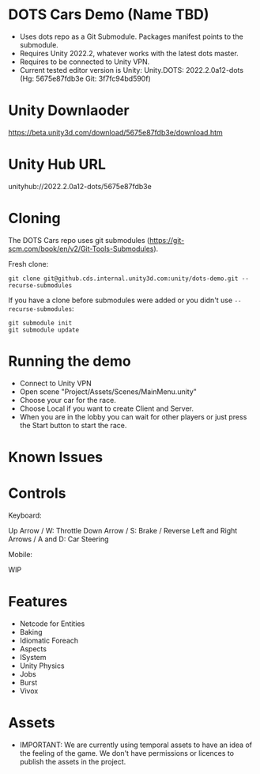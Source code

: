 # DOTS Cars Demo (Name TBD)

* Uses dots repo as a Git Submodule. Packages manifest points to the submodule.
* Requires Unity 2022.2, whatever works with the latest dots master.
* Requires to be connected to Unity VPN.
* Current tested editor version is Unity: Unity.DOTS: 2022.2.0a12-dots (Hg: 5675e87fdb3e Git: 3f7fc94bd590f)

# Unity Downlaoder
https://beta.unity3d.com/download/5675e87fdb3e/download.htm

# Unity Hub URL
unityhub://2022.2.0a12-dots/5675e87fdb3e

# Cloning
The DOTS Cars repo uses git submodules (https://git-scm.com/book/en/v2/Git-Tools-Submodules).

Fresh clone:
```
git clone git@github.cds.internal.unity3d.com:unity/dots-demo.git --recurse-submodules
```

If you have a clone before submodules were added or you didn't use `--recurse-submodules`:
```
git submodule init
git submodule update
```

# Running the demo
* Connect to Unity VPN
* Open scene "Project/Assets/Scenes/MainMenu.unity"
* Choose your car for the race.
* Choose Local if you want to create Client and Server. 
* When you are in the lobby you can wait for other players or just press the Start button to start the race.

# Known Issues


# Controls
Keyboard: 

  Up Arrow / W: Throttle
  Down Arrow / S: Brake / Reverse
  Left and Right Arrows / A and D: Car Steering

Mobile:

  WIP
  
# Features

* Netcode for Entities
* Baking
* Idiomatic Foreach
* Aspects
* ISystem
* Unity Physics
* Jobs
* Burst
* Vivox

# Assets

* IMPORTANT: We are currently using temporal assets to have an idea of the feeling of the game. We don't have permissions or licences to publish the assets in the project.
